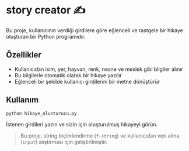 # story creator ✍️

Bu proje, kullanıcının verdiği girdilere göre eğlenceli ve rastgele bir hikaye oluşturan bir Python programıdır.

## Özellikler
- Kullanıcıdan isim, yer, hayvan, renk, nesne ve meslek gibi bilgiler alınır
- Bu bilgilerle otomatik olarak bir hikaye yazılır
- Eğlenceli bir şekilde kullanıcı girdilerini bir metne dönüştürür

## Kullanım
```bash
python hikaye_olusturucu.py
```

İstenen girdileri yazın ve sizin için oluşturulmuş hikayeyi görün.

> Bu proje, string biçimlendirme (`f-string`) ve kullanıcıdan veri alma (`input`) alıştırması için geliştirilmiştir.
